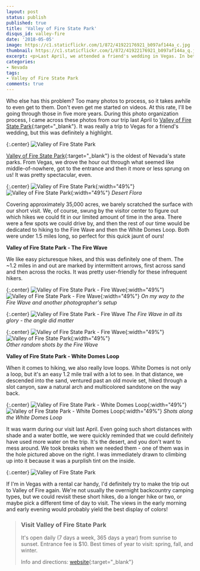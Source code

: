 ```yaml
---
layout: post
status: publish
published: true
title: 'Valley of Fire State Park'
disqus_id: valley-fire
date: '2018-05-05'
image: https://c1.staticflickr.com/1/872/41922176921_b097af144a_c.jpg
thumbnail: https://c1.staticflickr.com/1/872/41922176921_b097af144a_q.jpg
excerpt: <p>Last April, we attended a friend's wedding in Vegas. In between the festivities, we wandered off to Valley of Fire State Park and found the Fire Wave and White Domes Loop.</p>
categories:
- Nevada
tags:
- Valley of Fire State Park
comments: true
---
```

Who else has this problem? Too many photos to process, so it takes awhile to even get to them. Don't even get me started on videos. At this rate, I'll be going through those in five more years. During this photo organization process, I came across these photos from our trip last April to [Valley of Fire State Park](http://parks.nv.gov/parks/valley-of-fire){:target="_blank"}. It was really a trip to Vegas for a friend's wedding, but this was definitely a highlight.

{:.center}
![Valley of Fire State Park](https://c1.staticflickr.com/1/958/41877822502_37907bc321_b.jpg "Valley of Fire State Park")  

[Valley of Fire State Park](http://parks.nv.gov/parks/valley-of-fire){:target="_blank"} is the oldest of Nevada's state parks. From Vegas, we drove the hour out through what seemed like middle-of-nowhere, got to the entrance and then it more or less sprung on us! It was pretty spectacular, even. 

{:.center}
![Valley of Fire State Park](https://c1.staticflickr.com/1/966/28051082348_c32172439b.jpg "Valley of Fire State Park"){:width="49%"} ![Valley of Fire State Park](https://c1.staticflickr.com/1/967/40114659870_b020456cdd.jpg "Valley of Fire State Park"){:width="49%"}
_Desert Flora_  

Covering approximately 35,000 acres, we barely scratched the surface with our short visit. We, of course, swung by the visitor center to figure out which hikes we could fit in our limited amount of time in the area. There were a few spots we could drive by, and then the rest of our time would be dedicated to hiking to the Fire Wave and then the White Domes Loop. Both were under 1.5 miles long, so perfect for this quick jaunt of ours!

**Valley of Fire State Park - The Fire Wave**  

We like easy picturesque hikes, and this was definitely one of them. The ~1.2 miles in and out are marked by intermittent arrows, first across sand and then across the rocks. It was pretty user-friendly for these infrequent hikers.

{:.center}
![Valley of Fire State Park - Fire Wave](https://c1.staticflickr.com/5/4247/34798273126_93d91d2d13.jpg "Valley of Fire State Park - Fire Wave"){:width="49%"} ![Valley of Fire State Park - Fire Wave](https://c1.staticflickr.com/1/829/40114657800_a7aa3d142b.jpg "Valley of Fire State Park - Fire Wave"){:width="49%"}
_On my way to the Fire Wave and another photographer's setup_  

{:.center}
![Valley of Fire State Park - Fire Wave](https://c1.staticflickr.com/1/872/41922176921_b097af144a_b.jpg "Valley of Fire State Park - Fire Wave")
_The Fire Wave in all its glory - the angle did matter_

{:.center}
![Valley of Fire State Park - Fire Wave](https://c1.staticflickr.com/1/945/40159713220_2158437064_z.jpg "Valley of Fire State Park"){:width="49%"} ![Valley of Fire State Park](https://c1.staticflickr.com/1/826/40159708870_e1acc9431b_z.jpg "Valley of Fire State Park"){:width="49%"}  
_Other random shots by the Fire Wave_  

**Valley of Fire State Park - White Domes Loop**  

When it comes to hiking, we also really love loops. White Domes is not only a loop, but it's an easy 1.2 mile trail with a lot to see. In that distance, we descended into the sand, ventured past an old movie set, hiked through a slot canyon, saw a natural arch and multicolored sandstone on the way back.

{:.center}
![Valley of Fire State Park - White Domes Loop](https://c1.staticflickr.com/1/981/41204099574_13f06a0fcc.jpg "Valley of Fire State Park - White Domes Loop"){:width="49%"} ![Valley of Fire State Park - White Domes Loop](https://c1.staticflickr.com/1/909/40114661760_0498555649.jpg "Valley of Fire State Park - White Domes Loop"){:width="49%"}
_Shots along the White Domes Loop_

It was warm during our visit last April. Even going such short distances with shade and a water bottle, we were quickly reminded that we could definitely have used more water on the trip. It's the desert, and you don't want to mess around. We took breaks when we needed them  - one of them was in the hole pictured above on the right. I was immediately drawn to climbing up into it because it was a purplish tint on the inside.

{:.center}
![Valley of Fire State Park](https://c1.staticflickr.com/1/829/41922179911_0d053718cc_b.jpg "Valley of Fire State Park")   

If I'm in Vegas with a rental car handy, I'd definitely try to make the trip out to Valley of Fire again. We're not usually the overnight backcountry camping types, but we could revisit these short hikes, do a longer hike or two, or maybe pick a different time of day to visit. The views in the early morning and early evening would probably yield the best display of colors!

>### Visit Valley of Fire State Park
>
>It's open daily (7 days a week, 365 days a year) from sunrise to sunset. Entrance fee is $10. Best times of year to visit: spring, fall, and winter.
>
>Info and directions: [website](http://parks.nv.gov/parks/valley-of-fire){:target="_blank"}